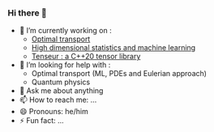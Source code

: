 ### Hi there 👋

- 🔭 I’m currently working on : 
  + [Optimal transport](https://github.com/istmarc/optimal-transport)
  + [High dimensional statistics and machine learning](https://github.com/istmarc/high-dimensional-statistics)
  + [Tenseur : a C++20 tensor library](https://github.com/istmarc/Tenseur)
- 🤔 I’m looking for help with :
  + Optimal transport (ML, PDEs and Eulerian approach)
  + Quantum physics
- 💬 Ask me about anything
- 📫 How to reach me: ...
- 😄 Pronouns: he/him
- ⚡ Fun fact: ...
